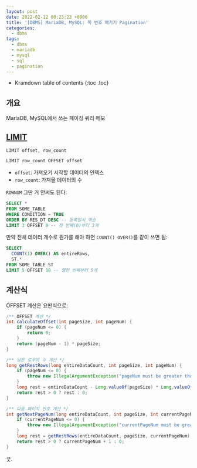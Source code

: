 ```yaml
---
layout: post
date: 2022-02-12 00:23:23 +0900
title: '[DBMS] MariaDB, MySQL: 쪽 번호 매기기 Pagination'
categories:
  - dbms
tags:
  - dbms
  - mariadb
  - mysql
  - sql
  - pagination
---
```


* Kramdown table of contents
{:toc .toc}

## 개요

MariaDB, MySQL에서 쓰는 페이징 쿼리 메모

## [LIMIT](https://mariadb.com/kb/en/limit/)

```
LIMIT offset, row_count

LIMIT row_count OFFSET offset
```

- `offset`: 가져오기 시작할 데이터의 인덱스
- `row_count`: 가져올 데이터의 수

`ROWNUM` 그딴 거 안써도 된다:

```sql
SELECT *
FROM SOME_TABLE
WHERE CONDITION = TRUE
ORDER BY RES_DT DESC -- 등록일시 역순
LIMIT 3 OFFSET 0 -- 첫 번째(0)부터 3개
```

만약 전체 데이터 개수로 뭔가를 해야 하면 `COUNT() OVER()`를 같이 쓰면 됨:

```sql
SELECT
  COUNT(1) OVER() AS entireRows,
  ST.*
FROM SOME_TABLE ST
LIMIT 5 OFFSET 10 -- 열한 번째부터 5개
```

## 계산식

OFFSET 계산은 요딴식으로:

```java
/** OFFSET 계산 */
int calculateOffset(int pageSize, int pageNum) {
    if (pageNum <= 0) {
        return 0;
    }
    return (pageNum - 1) * pageSize;
}

/** 남은 로우의 수 계산 */
long getRestRows(long entireDataCount, int pageSize, int pageNum) {
    if (pageNum <= 0) {
        throw new IllegalArgumentException("pageNum must be greater than 0");
    }
    long rest = entireDataCount - Long.valueOf(pageSize) * Long.valueOf(pageNum);
    return rest > 0 ? rest : 0;
}

/** 다음 페이지 번호 계산 */
int getNextPageNum(long entireDataCount, int pageSize, int currentPageNum) {
    if (currentPageNum <= 0) {
        throw new IllegalArgumentException("currentPageNum must be greater than 0");
    }
    long rest = getRestRows(entireDataCount, pageSize, currentPageNum);
    return rest > 0 ? currentPageNum + 1 : 0;
}
```

끗.
